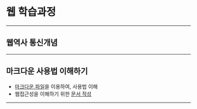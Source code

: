 # 웹 학습과정

---
## 웹역사 통신개념

---
## 마크다운 사용법 이해하기

- [마크다운 파일](a_asset/markdown.md)을 이용하여, 사용법 이해
- 웹접근성을 이해하기 위한 [문서 작성](a_asset/web_accesibility.md)

---